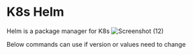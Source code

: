 # K8s Helm

Helm is a package manager for K8s
![Screenshot (12)](https://github.com/adityasneo/K8s/assets/128022129/fca8b9ed-30c5-47a2-ab53-61aa16e7db9e)

Below commands can use if version or values need to change

